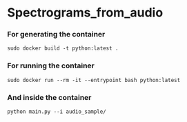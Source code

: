 # Spectrograms_from_audio

### For generating the container

`sudo docker build -t python:latest .`

### For running the container

`sudo docker run --rm -it --entrypoint bash python:latest`

### And inside the container

`python main.py --i audio_sample/`
